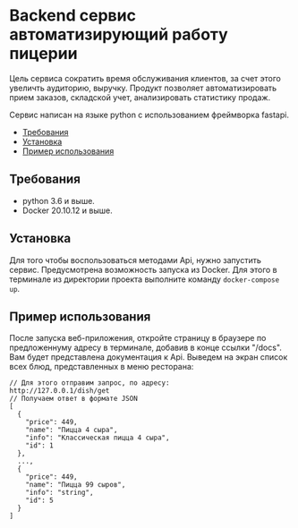 # Backend сервис автоматизирующий работу пицерии

Цель сервиса сократить время обслуживания клиентов, за счет этого увеличть аудиторию, выручку.
Продукт позволяет автоматизировать прием заказов, складской учет, анализировать статистику продаж.

Сервис написан на языке python с использованием фреймворка fastapi.

* [Требования](#Требования)
* [Установка](#Установка)
* [Пример использования](#Пример-использования)

## Требования

* python 3.6 и выше.
* Docker 20.10.12 и выше.

## Установка

Для того чтобы воспользоваться методами Api, нужно запустить сервис.
Предусмотрена возможность запуска из Docker. Для этого в терминале из директории проекта выполните команду `docker-compose up`.

## Пример использования

После запуска веб-приложения, откройте страницу в браузере по предложеннуму адресу в терминале, добавив в конце ссылки "/docs". Вам будет представлена документация к Api.
Выведем на экран список всех блюд, представленных в меню ресторана:
```
// Для этого отправим запрос, по адресу:
http://127.0.0.1/dish/get
// Получаем ответ в формате JSON
[
  {
    "price": 449,
    "name": "Пицца 4 сыра",
    "info": "Классическая пицца 4 сыра",
    "id": 1
  },
  ...,
  {
    "price": 449,
    "name": "Пицца 99 сыров",
    "info": "string",
    "id": 5
  }
]
```
